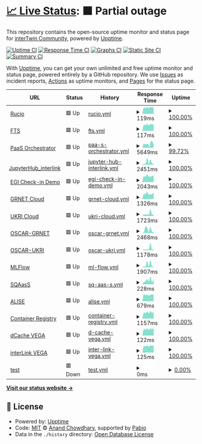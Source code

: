 # [📈 Live Status](https://interTwin-eu.github.io/uptime): <!--live status--> **🟧 Partial outage**

This repository contains the open-source uptime monitor and status page for [interTwin Community](https://www.intertwin.eu/), powered by [Upptime](https://github.com/upptime/upptime).

[![Uptime CI](https://github.com/interTwin-eu/uptime/workflows/Uptime%20CI/badge.svg)](https://github.com/interTwin-eu/uptime/actions?query=workflow%3A%22Uptime+CI%22)
[![Response Time CI](https://github.com/interTwin-eu/uptime/workflows/Response%20Time%20CI/badge.svg)](https://github.com/interTwin-eu/uptime/actions?query=workflow%3A%22Response+Time+CI%22)
[![Graphs CI](https://github.com/interTwin-eu/uptime/workflows/Graphs%20CI/badge.svg)](https://github.com/interTwin-eu/uptime/actions?query=workflow%3A%22Graphs+CI%22)
[![Static Site CI](https://github.com/interTwin-eu/uptime/workflows/Static%20Site%20CI/badge.svg)](https://github.com/interTwin-eu/uptime/actions?query=workflow%3A%22Static+Site+CI%22)
[![Summary CI](https://github.com/interTwin-eu/uptime/workflows/Summary%20CI/badge.svg)](https://github.com/interTwin-eu/uptime/actions?query=workflow%3A%22Summary+CI%22)

With [Upptime](https://upptime.js.org), you can get your own unlimited and free uptime monitor and status page, powered entirely by a GitHub repository. We use [Issues](https://github.com/interTwin-eu/uptime/issues) as incident reports, [Actions](https://github.com/interTwin-eu/uptime/actions) as uptime monitors, and [Pages](https://interTwin-eu.github.io/uptime) for the status page.

<!--start: status pages-->
<!-- This summary is generated by Upptime (https://github.com/upptime/upptime) -->
<!-- Do not edit this manually, your changes will be overwritten -->
<!-- prettier-ignore -->
| URL | Status | History | Response Time | Uptime |
| --- | ------ | ------- | ------------- | ------ |
| <img alt="" src="https://icons.duckduckgo.com/ip3/null.ico" height="13"> [Rucio](rucio-intertwin-testbed.desy.de) | 🟩 Up | [rucio.yml](https://github.com/interTwin-eu/uptime/commits/HEAD/history/rucio.yml) | <details><summary><img alt="Response time graph" src="./graphs/rucio/response-time-week.png" height="20"> 119ms</summary><br><a href="https://interTwin-eu.github.io/uptime/history/rucio"><img alt="Response time 130" src="https://img.shields.io/endpoint?url=https%3A%2F%2Fraw.githubusercontent.com%2FinterTwin-eu%2Fuptime%2FHEAD%2Fapi%2Frucio%2Fresponse-time.json"></a><br><a href="https://interTwin-eu.github.io/uptime/history/rucio"><img alt="24-hour response time 129" src="https://img.shields.io/endpoint?url=https%3A%2F%2Fraw.githubusercontent.com%2FinterTwin-eu%2Fuptime%2FHEAD%2Fapi%2Frucio%2Fresponse-time-day.json"></a><br><a href="https://interTwin-eu.github.io/uptime/history/rucio"><img alt="7-day response time 119" src="https://img.shields.io/endpoint?url=https%3A%2F%2Fraw.githubusercontent.com%2FinterTwin-eu%2Fuptime%2FHEAD%2Fapi%2Frucio%2Fresponse-time-week.json"></a><br><a href="https://interTwin-eu.github.io/uptime/history/rucio"><img alt="30-day response time 127" src="https://img.shields.io/endpoint?url=https%3A%2F%2Fraw.githubusercontent.com%2FinterTwin-eu%2Fuptime%2FHEAD%2Fapi%2Frucio%2Fresponse-time-month.json"></a><br><a href="https://interTwin-eu.github.io/uptime/history/rucio"><img alt="1-year response time 127" src="https://img.shields.io/endpoint?url=https%3A%2F%2Fraw.githubusercontent.com%2FinterTwin-eu%2Fuptime%2FHEAD%2Fapi%2Frucio%2Fresponse-time-year.json"></a></details> | <details><summary><a href="https://interTwin-eu.github.io/uptime/history/rucio">100.00%</a></summary><a href="https://interTwin-eu.github.io/uptime/history/rucio"><img alt="All-time uptime 99.98%" src="https://img.shields.io/endpoint?url=https%3A%2F%2Fraw.githubusercontent.com%2FinterTwin-eu%2Fuptime%2FHEAD%2Fapi%2Frucio%2Fuptime.json"></a><br><a href="https://interTwin-eu.github.io/uptime/history/rucio"><img alt="24-hour uptime 100.00%" src="https://img.shields.io/endpoint?url=https%3A%2F%2Fraw.githubusercontent.com%2FinterTwin-eu%2Fuptime%2FHEAD%2Fapi%2Frucio%2Fuptime-day.json"></a><br><a href="https://interTwin-eu.github.io/uptime/history/rucio"><img alt="7-day uptime 100.00%" src="https://img.shields.io/endpoint?url=https%3A%2F%2Fraw.githubusercontent.com%2FinterTwin-eu%2Fuptime%2FHEAD%2Fapi%2Frucio%2Fuptime-week.json"></a><br><a href="https://interTwin-eu.github.io/uptime/history/rucio"><img alt="30-day uptime 100.00%" src="https://img.shields.io/endpoint?url=https%3A%2F%2Fraw.githubusercontent.com%2FinterTwin-eu%2Fuptime%2FHEAD%2Fapi%2Frucio%2Fuptime-month.json"></a><br><a href="https://interTwin-eu.github.io/uptime/history/rucio"><img alt="1-year uptime 99.99%" src="https://img.shields.io/endpoint?url=https%3A%2F%2Fraw.githubusercontent.com%2FinterTwin-eu%2Fuptime%2FHEAD%2Fapi%2Frucio%2Fuptime-year.json"></a></details>
| <img alt="" src="https://icons.duckduckgo.com/ip3/null.ico" height="13"> [FTS](fts-egi.cern.ch) | 🟩 Up | [fts.yml](https://github.com/interTwin-eu/uptime/commits/HEAD/history/fts.yml) | <details><summary><img alt="Response time graph" src="./graphs/fts/response-time-week.png" height="20"> 117ms</summary><br><a href="https://interTwin-eu.github.io/uptime/history/fts"><img alt="Response time 126" src="https://img.shields.io/endpoint?url=https%3A%2F%2Fraw.githubusercontent.com%2FinterTwin-eu%2Fuptime%2FHEAD%2Fapi%2Ffts%2Fresponse-time.json"></a><br><a href="https://interTwin-eu.github.io/uptime/history/fts"><img alt="24-hour response time 126" src="https://img.shields.io/endpoint?url=https%3A%2F%2Fraw.githubusercontent.com%2FinterTwin-eu%2Fuptime%2FHEAD%2Fapi%2Ffts%2Fresponse-time-day.json"></a><br><a href="https://interTwin-eu.github.io/uptime/history/fts"><img alt="7-day response time 117" src="https://img.shields.io/endpoint?url=https%3A%2F%2Fraw.githubusercontent.com%2FinterTwin-eu%2Fuptime%2FHEAD%2Fapi%2Ffts%2Fresponse-time-week.json"></a><br><a href="https://interTwin-eu.github.io/uptime/history/fts"><img alt="30-day response time 117" src="https://img.shields.io/endpoint?url=https%3A%2F%2Fraw.githubusercontent.com%2FinterTwin-eu%2Fuptime%2FHEAD%2Fapi%2Ffts%2Fresponse-time-month.json"></a><br><a href="https://interTwin-eu.github.io/uptime/history/fts"><img alt="1-year response time 128" src="https://img.shields.io/endpoint?url=https%3A%2F%2Fraw.githubusercontent.com%2FinterTwin-eu%2Fuptime%2FHEAD%2Fapi%2Ffts%2Fresponse-time-year.json"></a></details> | <details><summary><a href="https://interTwin-eu.github.io/uptime/history/fts">100.00%</a></summary><a href="https://interTwin-eu.github.io/uptime/history/fts"><img alt="All-time uptime 99.99%" src="https://img.shields.io/endpoint?url=https%3A%2F%2Fraw.githubusercontent.com%2FinterTwin-eu%2Fuptime%2FHEAD%2Fapi%2Ffts%2Fuptime.json"></a><br><a href="https://interTwin-eu.github.io/uptime/history/fts"><img alt="24-hour uptime 100.00%" src="https://img.shields.io/endpoint?url=https%3A%2F%2Fraw.githubusercontent.com%2FinterTwin-eu%2Fuptime%2FHEAD%2Fapi%2Ffts%2Fuptime-day.json"></a><br><a href="https://interTwin-eu.github.io/uptime/history/fts"><img alt="7-day uptime 100.00%" src="https://img.shields.io/endpoint?url=https%3A%2F%2Fraw.githubusercontent.com%2FinterTwin-eu%2Fuptime%2FHEAD%2Fapi%2Ffts%2Fuptime-week.json"></a><br><a href="https://interTwin-eu.github.io/uptime/history/fts"><img alt="30-day uptime 100.00%" src="https://img.shields.io/endpoint?url=https%3A%2F%2Fraw.githubusercontent.com%2FinterTwin-eu%2Fuptime%2FHEAD%2Fapi%2Ffts%2Fuptime-month.json"></a><br><a href="https://interTwin-eu.github.io/uptime/history/fts"><img alt="1-year uptime 99.99%" src="https://img.shields.io/endpoint?url=https%3A%2F%2Fraw.githubusercontent.com%2FinterTwin-eu%2Fuptime%2FHEAD%2Fapi%2Ffts%2Fuptime-year.json"></a></details>
| <img alt="" src="https://icons.duckduckgo.com/ip3/eosc-paas.cloud.ba.infn.it.ico" height="13"> [PaaS Orchestrator](https://eosc-paas.cloud.ba.infn.it) | 🟩 Up | [paa-s-orchestrator.yml](https://github.com/interTwin-eu/uptime/commits/HEAD/history/paa-s-orchestrator.yml) | <details><summary><img alt="Response time graph" src="./graphs/paa-s-orchestrator/response-time-week.png" height="20"> 5649ms</summary><br><a href="https://interTwin-eu.github.io/uptime/history/paa-s-orchestrator"><img alt="Response time 2648" src="https://img.shields.io/endpoint?url=https%3A%2F%2Fraw.githubusercontent.com%2FinterTwin-eu%2Fuptime%2FHEAD%2Fapi%2Fpaa-s-orchestrator%2Fresponse-time.json"></a><br><a href="https://interTwin-eu.github.io/uptime/history/paa-s-orchestrator"><img alt="24-hour response time 1235" src="https://img.shields.io/endpoint?url=https%3A%2F%2Fraw.githubusercontent.com%2FinterTwin-eu%2Fuptime%2FHEAD%2Fapi%2Fpaa-s-orchestrator%2Fresponse-time-day.json"></a><br><a href="https://interTwin-eu.github.io/uptime/history/paa-s-orchestrator"><img alt="7-day response time 5649" src="https://img.shields.io/endpoint?url=https%3A%2F%2Fraw.githubusercontent.com%2FinterTwin-eu%2Fuptime%2FHEAD%2Fapi%2Fpaa-s-orchestrator%2Fresponse-time-week.json"></a><br><a href="https://interTwin-eu.github.io/uptime/history/paa-s-orchestrator"><img alt="30-day response time 3260" src="https://img.shields.io/endpoint?url=https%3A%2F%2Fraw.githubusercontent.com%2FinterTwin-eu%2Fuptime%2FHEAD%2Fapi%2Fpaa-s-orchestrator%2Fresponse-time-month.json"></a><br><a href="https://interTwin-eu.github.io/uptime/history/paa-s-orchestrator"><img alt="1-year response time 2592" src="https://img.shields.io/endpoint?url=https%3A%2F%2Fraw.githubusercontent.com%2FinterTwin-eu%2Fuptime%2FHEAD%2Fapi%2Fpaa-s-orchestrator%2Fresponse-time-year.json"></a></details> | <details><summary><a href="https://interTwin-eu.github.io/uptime/history/paa-s-orchestrator">99.72%</a></summary><a href="https://interTwin-eu.github.io/uptime/history/paa-s-orchestrator"><img alt="All-time uptime 87.02%" src="https://img.shields.io/endpoint?url=https%3A%2F%2Fraw.githubusercontent.com%2FinterTwin-eu%2Fuptime%2FHEAD%2Fapi%2Fpaa-s-orchestrator%2Fuptime.json"></a><br><a href="https://interTwin-eu.github.io/uptime/history/paa-s-orchestrator"><img alt="24-hour uptime 100.00%" src="https://img.shields.io/endpoint?url=https%3A%2F%2Fraw.githubusercontent.com%2FinterTwin-eu%2Fuptime%2FHEAD%2Fapi%2Fpaa-s-orchestrator%2Fuptime-day.json"></a><br><a href="https://interTwin-eu.github.io/uptime/history/paa-s-orchestrator"><img alt="7-day uptime 99.72%" src="https://img.shields.io/endpoint?url=https%3A%2F%2Fraw.githubusercontent.com%2FinterTwin-eu%2Fuptime%2FHEAD%2Fapi%2Fpaa-s-orchestrator%2Fuptime-week.json"></a><br><a href="https://interTwin-eu.github.io/uptime/history/paa-s-orchestrator"><img alt="30-day uptime 99.94%" src="https://img.shields.io/endpoint?url=https%3A%2F%2Fraw.githubusercontent.com%2FinterTwin-eu%2Fuptime%2FHEAD%2Fapi%2Fpaa-s-orchestrator%2Fuptime-month.json"></a><br><a href="https://interTwin-eu.github.io/uptime/history/paa-s-orchestrator"><img alt="1-year uptime 85.37%" src="https://img.shields.io/endpoint?url=https%3A%2F%2Fraw.githubusercontent.com%2FinterTwin-eu%2Fuptime%2FHEAD%2Fapi%2Fpaa-s-orchestrator%2Fuptime-year.json"></a></details>
| <img alt="" src="https://icons.duckduckgo.com/ip3/jupyter-ukri.intertwin.fedcloud.eu.ico" height="13"> [JupyterHub_interlink](https://jupyter-ukri.intertwin.fedcloud.eu/) | 🟩 Up | [jupyter-hub-interlink.yml](https://github.com/interTwin-eu/uptime/commits/HEAD/history/jupyter-hub-interlink.yml) | <details><summary><img alt="Response time graph" src="./graphs/jupyter-hub-interlink/response-time-week.png" height="20"> 2451ms</summary><br><a href="https://interTwin-eu.github.io/uptime/history/jupyter-hub-interlink"><img alt="Response time 819" src="https://img.shields.io/endpoint?url=https%3A%2F%2Fraw.githubusercontent.com%2FinterTwin-eu%2Fuptime%2FHEAD%2Fapi%2Fjupyter-hub-interlink%2Fresponse-time.json"></a><br><a href="https://interTwin-eu.github.io/uptime/history/jupyter-hub-interlink"><img alt="24-hour response time 4618" src="https://img.shields.io/endpoint?url=https%3A%2F%2Fraw.githubusercontent.com%2FinterTwin-eu%2Fuptime%2FHEAD%2Fapi%2Fjupyter-hub-interlink%2Fresponse-time-day.json"></a><br><a href="https://interTwin-eu.github.io/uptime/history/jupyter-hub-interlink"><img alt="7-day response time 2451" src="https://img.shields.io/endpoint?url=https%3A%2F%2Fraw.githubusercontent.com%2FinterTwin-eu%2Fuptime%2FHEAD%2Fapi%2Fjupyter-hub-interlink%2Fresponse-time-week.json"></a><br><a href="https://interTwin-eu.github.io/uptime/history/jupyter-hub-interlink"><img alt="30-day response time 1062" src="https://img.shields.io/endpoint?url=https%3A%2F%2Fraw.githubusercontent.com%2FinterTwin-eu%2Fuptime%2FHEAD%2Fapi%2Fjupyter-hub-interlink%2Fresponse-time-month.json"></a><br><a href="https://interTwin-eu.github.io/uptime/history/jupyter-hub-interlink"><img alt="1-year response time 819" src="https://img.shields.io/endpoint?url=https%3A%2F%2Fraw.githubusercontent.com%2FinterTwin-eu%2Fuptime%2FHEAD%2Fapi%2Fjupyter-hub-interlink%2Fresponse-time-year.json"></a></details> | <details><summary><a href="https://interTwin-eu.github.io/uptime/history/jupyter-hub-interlink">100.00%</a></summary><a href="https://interTwin-eu.github.io/uptime/history/jupyter-hub-interlink"><img alt="All-time uptime 97.48%" src="https://img.shields.io/endpoint?url=https%3A%2F%2Fraw.githubusercontent.com%2FinterTwin-eu%2Fuptime%2FHEAD%2Fapi%2Fjupyter-hub-interlink%2Fuptime.json"></a><br><a href="https://interTwin-eu.github.io/uptime/history/jupyter-hub-interlink"><img alt="24-hour uptime 100.00%" src="https://img.shields.io/endpoint?url=https%3A%2F%2Fraw.githubusercontent.com%2FinterTwin-eu%2Fuptime%2FHEAD%2Fapi%2Fjupyter-hub-interlink%2Fuptime-day.json"></a><br><a href="https://interTwin-eu.github.io/uptime/history/jupyter-hub-interlink"><img alt="7-day uptime 100.00%" src="https://img.shields.io/endpoint?url=https%3A%2F%2Fraw.githubusercontent.com%2FinterTwin-eu%2Fuptime%2FHEAD%2Fapi%2Fjupyter-hub-interlink%2Fuptime-week.json"></a><br><a href="https://interTwin-eu.github.io/uptime/history/jupyter-hub-interlink"><img alt="30-day uptime 99.48%" src="https://img.shields.io/endpoint?url=https%3A%2F%2Fraw.githubusercontent.com%2FinterTwin-eu%2Fuptime%2FHEAD%2Fapi%2Fjupyter-hub-interlink%2Fuptime-month.json"></a><br><a href="https://interTwin-eu.github.io/uptime/history/jupyter-hub-interlink"><img alt="1-year uptime 97.48%" src="https://img.shields.io/endpoint?url=https%3A%2F%2Fraw.githubusercontent.com%2FinterTwin-eu%2Fuptime%2FHEAD%2Fapi%2Fjupyter-hub-interlink%2Fuptime-year.json"></a></details>
| <img alt="" src="https://icons.duckduckgo.com/ip3/aai-demo.egi.eu.ico" height="13"> [EGI Check-in Demo](https://aai-demo.egi.eu/) | 🟩 Up | [egi-check-in-demo.yml](https://github.com/interTwin-eu/uptime/commits/HEAD/history/egi-check-in-demo.yml) | <details><summary><img alt="Response time graph" src="./graphs/egi-check-in-demo/response-time-week.png" height="20"> 2043ms</summary><br><a href="https://interTwin-eu.github.io/uptime/history/egi-check-in-demo"><img alt="Response time 2016" src="https://img.shields.io/endpoint?url=https%3A%2F%2Fraw.githubusercontent.com%2FinterTwin-eu%2Fuptime%2FHEAD%2Fapi%2Fegi-check-in-demo%2Fresponse-time.json"></a><br><a href="https://interTwin-eu.github.io/uptime/history/egi-check-in-demo"><img alt="24-hour response time 2238" src="https://img.shields.io/endpoint?url=https%3A%2F%2Fraw.githubusercontent.com%2FinterTwin-eu%2Fuptime%2FHEAD%2Fapi%2Fegi-check-in-demo%2Fresponse-time-day.json"></a><br><a href="https://interTwin-eu.github.io/uptime/history/egi-check-in-demo"><img alt="7-day response time 2043" src="https://img.shields.io/endpoint?url=https%3A%2F%2Fraw.githubusercontent.com%2FinterTwin-eu%2Fuptime%2FHEAD%2Fapi%2Fegi-check-in-demo%2Fresponse-time-week.json"></a><br><a href="https://interTwin-eu.github.io/uptime/history/egi-check-in-demo"><img alt="30-day response time 2001" src="https://img.shields.io/endpoint?url=https%3A%2F%2Fraw.githubusercontent.com%2FinterTwin-eu%2Fuptime%2FHEAD%2Fapi%2Fegi-check-in-demo%2Fresponse-time-month.json"></a><br><a href="https://interTwin-eu.github.io/uptime/history/egi-check-in-demo"><img alt="1-year response time 2016" src="https://img.shields.io/endpoint?url=https%3A%2F%2Fraw.githubusercontent.com%2FinterTwin-eu%2Fuptime%2FHEAD%2Fapi%2Fegi-check-in-demo%2Fresponse-time-year.json"></a></details> | <details><summary><a href="https://interTwin-eu.github.io/uptime/history/egi-check-in-demo">100.00%</a></summary><a href="https://interTwin-eu.github.io/uptime/history/egi-check-in-demo"><img alt="All-time uptime 99.99%" src="https://img.shields.io/endpoint?url=https%3A%2F%2Fraw.githubusercontent.com%2FinterTwin-eu%2Fuptime%2FHEAD%2Fapi%2Fegi-check-in-demo%2Fuptime.json"></a><br><a href="https://interTwin-eu.github.io/uptime/history/egi-check-in-demo"><img alt="24-hour uptime 100.00%" src="https://img.shields.io/endpoint?url=https%3A%2F%2Fraw.githubusercontent.com%2FinterTwin-eu%2Fuptime%2FHEAD%2Fapi%2Fegi-check-in-demo%2Fuptime-day.json"></a><br><a href="https://interTwin-eu.github.io/uptime/history/egi-check-in-demo"><img alt="7-day uptime 100.00%" src="https://img.shields.io/endpoint?url=https%3A%2F%2Fraw.githubusercontent.com%2FinterTwin-eu%2Fuptime%2FHEAD%2Fapi%2Fegi-check-in-demo%2Fuptime-week.json"></a><br><a href="https://interTwin-eu.github.io/uptime/history/egi-check-in-demo"><img alt="30-day uptime 100.00%" src="https://img.shields.io/endpoint?url=https%3A%2F%2Fraw.githubusercontent.com%2FinterTwin-eu%2Fuptime%2FHEAD%2Fapi%2Fegi-check-in-demo%2Fuptime-month.json"></a><br><a href="https://interTwin-eu.github.io/uptime/history/egi-check-in-demo"><img alt="1-year uptime 99.99%" src="https://img.shields.io/endpoint?url=https%3A%2F%2Fraw.githubusercontent.com%2FinterTwin-eu%2Fuptime%2FHEAD%2Fapi%2Fegi-check-in-demo%2Fuptime-year.json"></a></details>
| <img alt="" src="https://icons.duckduckgo.com/ip3/ui.cloud.grnet.gr.ico" height="13"> [GRNET Cloud](https://ui.cloud.grnet.gr/) | 🟩 Up | [grnet-cloud.yml](https://github.com/interTwin-eu/uptime/commits/HEAD/history/grnet-cloud.yml) | <details><summary><img alt="Response time graph" src="./graphs/grnet-cloud/response-time-week.png" height="20"> 1326ms</summary><br><a href="https://interTwin-eu.github.io/uptime/history/grnet-cloud"><img alt="Response time 1334" src="https://img.shields.io/endpoint?url=https%3A%2F%2Fraw.githubusercontent.com%2FinterTwin-eu%2Fuptime%2FHEAD%2Fapi%2Fgrnet-cloud%2Fresponse-time.json"></a><br><a href="https://interTwin-eu.github.io/uptime/history/grnet-cloud"><img alt="24-hour response time 1569" src="https://img.shields.io/endpoint?url=https%3A%2F%2Fraw.githubusercontent.com%2FinterTwin-eu%2Fuptime%2FHEAD%2Fapi%2Fgrnet-cloud%2Fresponse-time-day.json"></a><br><a href="https://interTwin-eu.github.io/uptime/history/grnet-cloud"><img alt="7-day response time 1326" src="https://img.shields.io/endpoint?url=https%3A%2F%2Fraw.githubusercontent.com%2FinterTwin-eu%2Fuptime%2FHEAD%2Fapi%2Fgrnet-cloud%2Fresponse-time-week.json"></a><br><a href="https://interTwin-eu.github.io/uptime/history/grnet-cloud"><img alt="30-day response time 1305" src="https://img.shields.io/endpoint?url=https%3A%2F%2Fraw.githubusercontent.com%2FinterTwin-eu%2Fuptime%2FHEAD%2Fapi%2Fgrnet-cloud%2Fresponse-time-month.json"></a><br><a href="https://interTwin-eu.github.io/uptime/history/grnet-cloud"><img alt="1-year response time 1334" src="https://img.shields.io/endpoint?url=https%3A%2F%2Fraw.githubusercontent.com%2FinterTwin-eu%2Fuptime%2FHEAD%2Fapi%2Fgrnet-cloud%2Fresponse-time-year.json"></a></details> | <details><summary><a href="https://interTwin-eu.github.io/uptime/history/grnet-cloud">100.00%</a></summary><a href="https://interTwin-eu.github.io/uptime/history/grnet-cloud"><img alt="All-time uptime 99.99%" src="https://img.shields.io/endpoint?url=https%3A%2F%2Fraw.githubusercontent.com%2FinterTwin-eu%2Fuptime%2FHEAD%2Fapi%2Fgrnet-cloud%2Fuptime.json"></a><br><a href="https://interTwin-eu.github.io/uptime/history/grnet-cloud"><img alt="24-hour uptime 100.00%" src="https://img.shields.io/endpoint?url=https%3A%2F%2Fraw.githubusercontent.com%2FinterTwin-eu%2Fuptime%2FHEAD%2Fapi%2Fgrnet-cloud%2Fuptime-day.json"></a><br><a href="https://interTwin-eu.github.io/uptime/history/grnet-cloud"><img alt="7-day uptime 100.00%" src="https://img.shields.io/endpoint?url=https%3A%2F%2Fraw.githubusercontent.com%2FinterTwin-eu%2Fuptime%2FHEAD%2Fapi%2Fgrnet-cloud%2Fuptime-week.json"></a><br><a href="https://interTwin-eu.github.io/uptime/history/grnet-cloud"><img alt="30-day uptime 100.00%" src="https://img.shields.io/endpoint?url=https%3A%2F%2Fraw.githubusercontent.com%2FinterTwin-eu%2Fuptime%2FHEAD%2Fapi%2Fgrnet-cloud%2Fuptime-month.json"></a><br><a href="https://interTwin-eu.github.io/uptime/history/grnet-cloud"><img alt="1-year uptime 99.99%" src="https://img.shields.io/endpoint?url=https%3A%2F%2Fraw.githubusercontent.com%2FinterTwin-eu%2Fuptime%2FHEAD%2Fapi%2Fgrnet-cloud%2Fuptime-year.json"></a></details>
| <img alt="" src="https://icons.duckduckgo.com/ip3/openstack.stfc.ac.uk.ico" height="13"> [UKRI Cloud](https://openstack.stfc.ac.uk) | 🟩 Up | [ukri-cloud.yml](https://github.com/interTwin-eu/uptime/commits/HEAD/history/ukri-cloud.yml) | <details><summary><img alt="Response time graph" src="./graphs/ukri-cloud/response-time-week.png" height="20"> 1723ms</summary><br><a href="https://interTwin-eu.github.io/uptime/history/ukri-cloud"><img alt="Response time 1241" src="https://img.shields.io/endpoint?url=https%3A%2F%2Fraw.githubusercontent.com%2FinterTwin-eu%2Fuptime%2FHEAD%2Fapi%2Fukri-cloud%2Fresponse-time.json"></a><br><a href="https://interTwin-eu.github.io/uptime/history/ukri-cloud"><img alt="24-hour response time 1343" src="https://img.shields.io/endpoint?url=https%3A%2F%2Fraw.githubusercontent.com%2FinterTwin-eu%2Fuptime%2FHEAD%2Fapi%2Fukri-cloud%2Fresponse-time-day.json"></a><br><a href="https://interTwin-eu.github.io/uptime/history/ukri-cloud"><img alt="7-day response time 1723" src="https://img.shields.io/endpoint?url=https%3A%2F%2Fraw.githubusercontent.com%2FinterTwin-eu%2Fuptime%2FHEAD%2Fapi%2Fukri-cloud%2Fresponse-time-week.json"></a><br><a href="https://interTwin-eu.github.io/uptime/history/ukri-cloud"><img alt="30-day response time 1334" src="https://img.shields.io/endpoint?url=https%3A%2F%2Fraw.githubusercontent.com%2FinterTwin-eu%2Fuptime%2FHEAD%2Fapi%2Fukri-cloud%2Fresponse-time-month.json"></a><br><a href="https://interTwin-eu.github.io/uptime/history/ukri-cloud"><img alt="1-year response time 1241" src="https://img.shields.io/endpoint?url=https%3A%2F%2Fraw.githubusercontent.com%2FinterTwin-eu%2Fuptime%2FHEAD%2Fapi%2Fukri-cloud%2Fresponse-time-year.json"></a></details> | <details><summary><a href="https://interTwin-eu.github.io/uptime/history/ukri-cloud">100.00%</a></summary><a href="https://interTwin-eu.github.io/uptime/history/ukri-cloud"><img alt="All-time uptime 99.54%" src="https://img.shields.io/endpoint?url=https%3A%2F%2Fraw.githubusercontent.com%2FinterTwin-eu%2Fuptime%2FHEAD%2Fapi%2Fukri-cloud%2Fuptime.json"></a><br><a href="https://interTwin-eu.github.io/uptime/history/ukri-cloud"><img alt="24-hour uptime 100.00%" src="https://img.shields.io/endpoint?url=https%3A%2F%2Fraw.githubusercontent.com%2FinterTwin-eu%2Fuptime%2FHEAD%2Fapi%2Fukri-cloud%2Fuptime-day.json"></a><br><a href="https://interTwin-eu.github.io/uptime/history/ukri-cloud"><img alt="7-day uptime 100.00%" src="https://img.shields.io/endpoint?url=https%3A%2F%2Fraw.githubusercontent.com%2FinterTwin-eu%2Fuptime%2FHEAD%2Fapi%2Fukri-cloud%2Fuptime-week.json"></a><br><a href="https://interTwin-eu.github.io/uptime/history/ukri-cloud"><img alt="30-day uptime 99.24%" src="https://img.shields.io/endpoint?url=https%3A%2F%2Fraw.githubusercontent.com%2FinterTwin-eu%2Fuptime%2FHEAD%2Fapi%2Fukri-cloud%2Fuptime-month.json"></a><br><a href="https://interTwin-eu.github.io/uptime/history/ukri-cloud"><img alt="1-year uptime 99.54%" src="https://img.shields.io/endpoint?url=https%3A%2F%2Fraw.githubusercontent.com%2FinterTwin-eu%2Fuptime%2FHEAD%2Fapi%2Fukri-cloud%2Fuptime-year.json"></a></details>
| <img alt="" src="https://icons.duckduckgo.com/ip3/oscar-grnet.intertwin.fedcloud.eu.ico" height="13"> [OSCAR-GRNET](https://oscar-grnet.intertwin.fedcloud.eu/) | 🟩 Up | [oscar-grnet.yml](https://github.com/interTwin-eu/uptime/commits/HEAD/history/oscar-grnet.yml) | <details><summary><img alt="Response time graph" src="./graphs/oscar-grnet/response-time-week.png" height="20"> 2468ms</summary><br><a href="https://interTwin-eu.github.io/uptime/history/oscar-grnet"><img alt="Response time 1102" src="https://img.shields.io/endpoint?url=https%3A%2F%2Fraw.githubusercontent.com%2FinterTwin-eu%2Fuptime%2FHEAD%2Fapi%2Foscar-grnet%2Fresponse-time.json"></a><br><a href="https://interTwin-eu.github.io/uptime/history/oscar-grnet"><img alt="24-hour response time 872" src="https://img.shields.io/endpoint?url=https%3A%2F%2Fraw.githubusercontent.com%2FinterTwin-eu%2Fuptime%2FHEAD%2Fapi%2Foscar-grnet%2Fresponse-time-day.json"></a><br><a href="https://interTwin-eu.github.io/uptime/history/oscar-grnet"><img alt="7-day response time 2468" src="https://img.shields.io/endpoint?url=https%3A%2F%2Fraw.githubusercontent.com%2FinterTwin-eu%2Fuptime%2FHEAD%2Fapi%2Foscar-grnet%2Fresponse-time-week.json"></a><br><a href="https://interTwin-eu.github.io/uptime/history/oscar-grnet"><img alt="30-day response time 1229" src="https://img.shields.io/endpoint?url=https%3A%2F%2Fraw.githubusercontent.com%2FinterTwin-eu%2Fuptime%2FHEAD%2Fapi%2Foscar-grnet%2Fresponse-time-month.json"></a><br><a href="https://interTwin-eu.github.io/uptime/history/oscar-grnet"><img alt="1-year response time 1102" src="https://img.shields.io/endpoint?url=https%3A%2F%2Fraw.githubusercontent.com%2FinterTwin-eu%2Fuptime%2FHEAD%2Fapi%2Foscar-grnet%2Fresponse-time-year.json"></a></details> | <details><summary><a href="https://interTwin-eu.github.io/uptime/history/oscar-grnet">100.00%</a></summary><a href="https://interTwin-eu.github.io/uptime/history/oscar-grnet"><img alt="All-time uptime 100.00%" src="https://img.shields.io/endpoint?url=https%3A%2F%2Fraw.githubusercontent.com%2FinterTwin-eu%2Fuptime%2FHEAD%2Fapi%2Foscar-grnet%2Fuptime.json"></a><br><a href="https://interTwin-eu.github.io/uptime/history/oscar-grnet"><img alt="24-hour uptime 100.00%" src="https://img.shields.io/endpoint?url=https%3A%2F%2Fraw.githubusercontent.com%2FinterTwin-eu%2Fuptime%2FHEAD%2Fapi%2Foscar-grnet%2Fuptime-day.json"></a><br><a href="https://interTwin-eu.github.io/uptime/history/oscar-grnet"><img alt="7-day uptime 100.00%" src="https://img.shields.io/endpoint?url=https%3A%2F%2Fraw.githubusercontent.com%2FinterTwin-eu%2Fuptime%2FHEAD%2Fapi%2Foscar-grnet%2Fuptime-week.json"></a><br><a href="https://interTwin-eu.github.io/uptime/history/oscar-grnet"><img alt="30-day uptime 100.00%" src="https://img.shields.io/endpoint?url=https%3A%2F%2Fraw.githubusercontent.com%2FinterTwin-eu%2Fuptime%2FHEAD%2Fapi%2Foscar-grnet%2Fuptime-month.json"></a><br><a href="https://interTwin-eu.github.io/uptime/history/oscar-grnet"><img alt="1-year uptime 100.00%" src="https://img.shields.io/endpoint?url=https%3A%2F%2Fraw.githubusercontent.com%2FinterTwin-eu%2Fuptime%2FHEAD%2Fapi%2Foscar-grnet%2Fuptime-year.json"></a></details>
| <img alt="" src="https://icons.duckduckgo.com/ip3/oscar-ukri.intertwin.fedcloud.eu.ico" height="13"> [OSCAR-UKRI](https://oscar-ukri.intertwin.fedcloud.eu/) | 🟩 Up | [oscar-ukri.yml](https://github.com/interTwin-eu/uptime/commits/HEAD/history/oscar-ukri.yml) | <details><summary><img alt="Response time graph" src="./graphs/oscar-ukri/response-time-week.png" height="20"> 1178ms</summary><br><a href="https://interTwin-eu.github.io/uptime/history/oscar-ukri"><img alt="Response time 822" src="https://img.shields.io/endpoint?url=https%3A%2F%2Fraw.githubusercontent.com%2FinterTwin-eu%2Fuptime%2FHEAD%2Fapi%2Foscar-ukri%2Fresponse-time.json"></a><br><a href="https://interTwin-eu.github.io/uptime/history/oscar-ukri"><img alt="24-hour response time 607" src="https://img.shields.io/endpoint?url=https%3A%2F%2Fraw.githubusercontent.com%2FinterTwin-eu%2Fuptime%2FHEAD%2Fapi%2Foscar-ukri%2Fresponse-time-day.json"></a><br><a href="https://interTwin-eu.github.io/uptime/history/oscar-ukri"><img alt="7-day response time 1178" src="https://img.shields.io/endpoint?url=https%3A%2F%2Fraw.githubusercontent.com%2FinterTwin-eu%2Fuptime%2FHEAD%2Fapi%2Foscar-ukri%2Fresponse-time-week.json"></a><br><a href="https://interTwin-eu.github.io/uptime/history/oscar-ukri"><img alt="30-day response time 942" src="https://img.shields.io/endpoint?url=https%3A%2F%2Fraw.githubusercontent.com%2FinterTwin-eu%2Fuptime%2FHEAD%2Fapi%2Foscar-ukri%2Fresponse-time-month.json"></a><br><a href="https://interTwin-eu.github.io/uptime/history/oscar-ukri"><img alt="1-year response time 822" src="https://img.shields.io/endpoint?url=https%3A%2F%2Fraw.githubusercontent.com%2FinterTwin-eu%2Fuptime%2FHEAD%2Fapi%2Foscar-ukri%2Fresponse-time-year.json"></a></details> | <details><summary><a href="https://interTwin-eu.github.io/uptime/history/oscar-ukri">100.00%</a></summary><a href="https://interTwin-eu.github.io/uptime/history/oscar-ukri"><img alt="All-time uptime 98.69%" src="https://img.shields.io/endpoint?url=https%3A%2F%2Fraw.githubusercontent.com%2FinterTwin-eu%2Fuptime%2FHEAD%2Fapi%2Foscar-ukri%2Fuptime.json"></a><br><a href="https://interTwin-eu.github.io/uptime/history/oscar-ukri"><img alt="24-hour uptime 100.00%" src="https://img.shields.io/endpoint?url=https%3A%2F%2Fraw.githubusercontent.com%2FinterTwin-eu%2Fuptime%2FHEAD%2Fapi%2Foscar-ukri%2Fuptime-day.json"></a><br><a href="https://interTwin-eu.github.io/uptime/history/oscar-ukri"><img alt="7-day uptime 100.00%" src="https://img.shields.io/endpoint?url=https%3A%2F%2Fraw.githubusercontent.com%2FinterTwin-eu%2Fuptime%2FHEAD%2Fapi%2Foscar-ukri%2Fuptime-week.json"></a><br><a href="https://interTwin-eu.github.io/uptime/history/oscar-ukri"><img alt="30-day uptime 99.51%" src="https://img.shields.io/endpoint?url=https%3A%2F%2Fraw.githubusercontent.com%2FinterTwin-eu%2Fuptime%2FHEAD%2Fapi%2Foscar-ukri%2Fuptime-month.json"></a><br><a href="https://interTwin-eu.github.io/uptime/history/oscar-ukri"><img alt="1-year uptime 98.69%" src="https://img.shields.io/endpoint?url=https%3A%2F%2Fraw.githubusercontent.com%2FinterTwin-eu%2Fuptime%2FHEAD%2Fapi%2Foscar-ukri%2Fuptime-year.json"></a></details>
| <img alt="" src="https://icons.duckduckgo.com/ip3/mlflow.intertwin.fedcloud.eu.ico" height="13"> [MLFlow](https://mlflow.intertwin.fedcloud.eu/signup) | 🟩 Up | [ml-flow.yml](https://github.com/interTwin-eu/uptime/commits/HEAD/history/ml-flow.yml) | <details><summary><img alt="Response time graph" src="./graphs/ml-flow/response-time-week.png" height="20"> 1907ms</summary><br><a href="https://interTwin-eu.github.io/uptime/history/ml-flow"><img alt="Response time 862" src="https://img.shields.io/endpoint?url=https%3A%2F%2Fraw.githubusercontent.com%2FinterTwin-eu%2Fuptime%2FHEAD%2Fapi%2Fml-flow%2Fresponse-time.json"></a><br><a href="https://interTwin-eu.github.io/uptime/history/ml-flow"><img alt="24-hour response time 696" src="https://img.shields.io/endpoint?url=https%3A%2F%2Fraw.githubusercontent.com%2FinterTwin-eu%2Fuptime%2FHEAD%2Fapi%2Fml-flow%2Fresponse-time-day.json"></a><br><a href="https://interTwin-eu.github.io/uptime/history/ml-flow"><img alt="7-day response time 1907" src="https://img.shields.io/endpoint?url=https%3A%2F%2Fraw.githubusercontent.com%2FinterTwin-eu%2Fuptime%2FHEAD%2Fapi%2Fml-flow%2Fresponse-time-week.json"></a><br><a href="https://interTwin-eu.github.io/uptime/history/ml-flow"><img alt="30-day response time 968" src="https://img.shields.io/endpoint?url=https%3A%2F%2Fraw.githubusercontent.com%2FinterTwin-eu%2Fuptime%2FHEAD%2Fapi%2Fml-flow%2Fresponse-time-month.json"></a><br><a href="https://interTwin-eu.github.io/uptime/history/ml-flow"><img alt="1-year response time 862" src="https://img.shields.io/endpoint?url=https%3A%2F%2Fraw.githubusercontent.com%2FinterTwin-eu%2Fuptime%2FHEAD%2Fapi%2Fml-flow%2Fresponse-time-year.json"></a></details> | <details><summary><a href="https://interTwin-eu.github.io/uptime/history/ml-flow">100.00%</a></summary><a href="https://interTwin-eu.github.io/uptime/history/ml-flow"><img alt="All-time uptime 99.85%" src="https://img.shields.io/endpoint?url=https%3A%2F%2Fraw.githubusercontent.com%2FinterTwin-eu%2Fuptime%2FHEAD%2Fapi%2Fml-flow%2Fuptime.json"></a><br><a href="https://interTwin-eu.github.io/uptime/history/ml-flow"><img alt="24-hour uptime 100.00%" src="https://img.shields.io/endpoint?url=https%3A%2F%2Fraw.githubusercontent.com%2FinterTwin-eu%2Fuptime%2FHEAD%2Fapi%2Fml-flow%2Fuptime-day.json"></a><br><a href="https://interTwin-eu.github.io/uptime/history/ml-flow"><img alt="7-day uptime 100.00%" src="https://img.shields.io/endpoint?url=https%3A%2F%2Fraw.githubusercontent.com%2FinterTwin-eu%2Fuptime%2FHEAD%2Fapi%2Fml-flow%2Fuptime-week.json"></a><br><a href="https://interTwin-eu.github.io/uptime/history/ml-flow"><img alt="30-day uptime 99.18%" src="https://img.shields.io/endpoint?url=https%3A%2F%2Fraw.githubusercontent.com%2FinterTwin-eu%2Fuptime%2FHEAD%2Fapi%2Fml-flow%2Fuptime-month.json"></a><br><a href="https://interTwin-eu.github.io/uptime/history/ml-flow"><img alt="1-year uptime 99.85%" src="https://img.shields.io/endpoint?url=https%3A%2F%2Fraw.githubusercontent.com%2FinterTwin-eu%2Fuptime%2FHEAD%2Fapi%2Fml-flow%2Fuptime-year.json"></a></details>
| <img alt="" src="https://icons.duckduckgo.com/ip3/sqaaas.eosc-synergy.eu.ico" height="13"> [SQAasS](https://sqaaas.eosc-synergy.eu/) | 🟩 Up | [sq-aas-s.yml](https://github.com/interTwin-eu/uptime/commits/HEAD/history/sq-aas-s.yml) | <details><summary><img alt="Response time graph" src="./graphs/sq-aas-s/response-time-week.png" height="20"> 228ms</summary><br><a href="https://interTwin-eu.github.io/uptime/history/sq-aas-s"><img alt="Response time 206" src="https://img.shields.io/endpoint?url=https%3A%2F%2Fraw.githubusercontent.com%2FinterTwin-eu%2Fuptime%2FHEAD%2Fapi%2Fsq-aas-s%2Fresponse-time.json"></a><br><a href="https://interTwin-eu.github.io/uptime/history/sq-aas-s"><img alt="24-hour response time 271" src="https://img.shields.io/endpoint?url=https%3A%2F%2Fraw.githubusercontent.com%2FinterTwin-eu%2Fuptime%2FHEAD%2Fapi%2Fsq-aas-s%2Fresponse-time-day.json"></a><br><a href="https://interTwin-eu.github.io/uptime/history/sq-aas-s"><img alt="7-day response time 228" src="https://img.shields.io/endpoint?url=https%3A%2F%2Fraw.githubusercontent.com%2FinterTwin-eu%2Fuptime%2FHEAD%2Fapi%2Fsq-aas-s%2Fresponse-time-week.json"></a><br><a href="https://interTwin-eu.github.io/uptime/history/sq-aas-s"><img alt="30-day response time 204" src="https://img.shields.io/endpoint?url=https%3A%2F%2Fraw.githubusercontent.com%2FinterTwin-eu%2Fuptime%2FHEAD%2Fapi%2Fsq-aas-s%2Fresponse-time-month.json"></a><br><a href="https://interTwin-eu.github.io/uptime/history/sq-aas-s"><img alt="1-year response time 206" src="https://img.shields.io/endpoint?url=https%3A%2F%2Fraw.githubusercontent.com%2FinterTwin-eu%2Fuptime%2FHEAD%2Fapi%2Fsq-aas-s%2Fresponse-time-year.json"></a></details> | <details><summary><a href="https://interTwin-eu.github.io/uptime/history/sq-aas-s">100.00%</a></summary><a href="https://interTwin-eu.github.io/uptime/history/sq-aas-s"><img alt="All-time uptime 100.00%" src="https://img.shields.io/endpoint?url=https%3A%2F%2Fraw.githubusercontent.com%2FinterTwin-eu%2Fuptime%2FHEAD%2Fapi%2Fsq-aas-s%2Fuptime.json"></a><br><a href="https://interTwin-eu.github.io/uptime/history/sq-aas-s"><img alt="24-hour uptime 100.00%" src="https://img.shields.io/endpoint?url=https%3A%2F%2Fraw.githubusercontent.com%2FinterTwin-eu%2Fuptime%2FHEAD%2Fapi%2Fsq-aas-s%2Fuptime-day.json"></a><br><a href="https://interTwin-eu.github.io/uptime/history/sq-aas-s"><img alt="7-day uptime 100.00%" src="https://img.shields.io/endpoint?url=https%3A%2F%2Fraw.githubusercontent.com%2FinterTwin-eu%2Fuptime%2FHEAD%2Fapi%2Fsq-aas-s%2Fuptime-week.json"></a><br><a href="https://interTwin-eu.github.io/uptime/history/sq-aas-s"><img alt="30-day uptime 100.00%" src="https://img.shields.io/endpoint?url=https%3A%2F%2Fraw.githubusercontent.com%2FinterTwin-eu%2Fuptime%2FHEAD%2Fapi%2Fsq-aas-s%2Fuptime-month.json"></a><br><a href="https://interTwin-eu.github.io/uptime/history/sq-aas-s"><img alt="1-year uptime 100.00%" src="https://img.shields.io/endpoint?url=https%3A%2F%2Fraw.githubusercontent.com%2FinterTwin-eu%2Fuptime%2FHEAD%2Fapi%2Fsq-aas-s%2Fuptime-year.json"></a></details>
| <img alt="" src="https://icons.duckduckgo.com/ip3/alise.data.kit.edu.ico" height="13"> [ALISE](https://alise.data.kit.edu/) | 🟩 Up | [alise.yml](https://github.com/interTwin-eu/uptime/commits/HEAD/history/alise.yml) | <details><summary><img alt="Response time graph" src="./graphs/alise/response-time-week.png" height="20"> 679ms</summary><br><a href="https://interTwin-eu.github.io/uptime/history/alise"><img alt="Response time 764" src="https://img.shields.io/endpoint?url=https%3A%2F%2Fraw.githubusercontent.com%2FinterTwin-eu%2Fuptime%2FHEAD%2Fapi%2Falise%2Fresponse-time.json"></a><br><a href="https://interTwin-eu.github.io/uptime/history/alise"><img alt="24-hour response time 710" src="https://img.shields.io/endpoint?url=https%3A%2F%2Fraw.githubusercontent.com%2FinterTwin-eu%2Fuptime%2FHEAD%2Fapi%2Falise%2Fresponse-time-day.json"></a><br><a href="https://interTwin-eu.github.io/uptime/history/alise"><img alt="7-day response time 679" src="https://img.shields.io/endpoint?url=https%3A%2F%2Fraw.githubusercontent.com%2FinterTwin-eu%2Fuptime%2FHEAD%2Fapi%2Falise%2Fresponse-time-week.json"></a><br><a href="https://interTwin-eu.github.io/uptime/history/alise"><img alt="30-day response time 660" src="https://img.shields.io/endpoint?url=https%3A%2F%2Fraw.githubusercontent.com%2FinterTwin-eu%2Fuptime%2FHEAD%2Fapi%2Falise%2Fresponse-time-month.json"></a><br><a href="https://interTwin-eu.github.io/uptime/history/alise"><img alt="1-year response time 764" src="https://img.shields.io/endpoint?url=https%3A%2F%2Fraw.githubusercontent.com%2FinterTwin-eu%2Fuptime%2FHEAD%2Fapi%2Falise%2Fresponse-time-year.json"></a></details> | <details><summary><a href="https://interTwin-eu.github.io/uptime/history/alise">100.00%</a></summary><a href="https://interTwin-eu.github.io/uptime/history/alise"><img alt="All-time uptime 100.00%" src="https://img.shields.io/endpoint?url=https%3A%2F%2Fraw.githubusercontent.com%2FinterTwin-eu%2Fuptime%2FHEAD%2Fapi%2Falise%2Fuptime.json"></a><br><a href="https://interTwin-eu.github.io/uptime/history/alise"><img alt="24-hour uptime 100.00%" src="https://img.shields.io/endpoint?url=https%3A%2F%2Fraw.githubusercontent.com%2FinterTwin-eu%2Fuptime%2FHEAD%2Fapi%2Falise%2Fuptime-day.json"></a><br><a href="https://interTwin-eu.github.io/uptime/history/alise"><img alt="7-day uptime 100.00%" src="https://img.shields.io/endpoint?url=https%3A%2F%2Fraw.githubusercontent.com%2FinterTwin-eu%2Fuptime%2FHEAD%2Fapi%2Falise%2Fuptime-week.json"></a><br><a href="https://interTwin-eu.github.io/uptime/history/alise"><img alt="30-day uptime 100.00%" src="https://img.shields.io/endpoint?url=https%3A%2F%2Fraw.githubusercontent.com%2FinterTwin-eu%2Fuptime%2FHEAD%2Fapi%2Falise%2Fuptime-month.json"></a><br><a href="https://interTwin-eu.github.io/uptime/history/alise"><img alt="1-year uptime 100.00%" src="https://img.shields.io/endpoint?url=https%3A%2F%2Fraw.githubusercontent.com%2FinterTwin-eu%2Fuptime%2FHEAD%2Fapi%2Falise%2Fuptime-year.json"></a></details>
| <img alt="" src="https://icons.duckduckgo.com/ip3/registry.egi.eu.ico" height="13"> [Container Registry](https://registry.egi.eu/) | 🟩 Up | [container-registry.yml](https://github.com/interTwin-eu/uptime/commits/HEAD/history/container-registry.yml) | <details><summary><img alt="Response time graph" src="./graphs/container-registry/response-time-week.png" height="20"> 1157ms</summary><br><a href="https://interTwin-eu.github.io/uptime/history/container-registry"><img alt="Response time 1111" src="https://img.shields.io/endpoint?url=https%3A%2F%2Fraw.githubusercontent.com%2FinterTwin-eu%2Fuptime%2FHEAD%2Fapi%2Fcontainer-registry%2Fresponse-time.json"></a><br><a href="https://interTwin-eu.github.io/uptime/history/container-registry"><img alt="24-hour response time 1185" src="https://img.shields.io/endpoint?url=https%3A%2F%2Fraw.githubusercontent.com%2FinterTwin-eu%2Fuptime%2FHEAD%2Fapi%2Fcontainer-registry%2Fresponse-time-day.json"></a><br><a href="https://interTwin-eu.github.io/uptime/history/container-registry"><img alt="7-day response time 1157" src="https://img.shields.io/endpoint?url=https%3A%2F%2Fraw.githubusercontent.com%2FinterTwin-eu%2Fuptime%2FHEAD%2Fapi%2Fcontainer-registry%2Fresponse-time-week.json"></a><br><a href="https://interTwin-eu.github.io/uptime/history/container-registry"><img alt="30-day response time 1111" src="https://img.shields.io/endpoint?url=https%3A%2F%2Fraw.githubusercontent.com%2FinterTwin-eu%2Fuptime%2FHEAD%2Fapi%2Fcontainer-registry%2Fresponse-time-month.json"></a><br><a href="https://interTwin-eu.github.io/uptime/history/container-registry"><img alt="1-year response time 1111" src="https://img.shields.io/endpoint?url=https%3A%2F%2Fraw.githubusercontent.com%2FinterTwin-eu%2Fuptime%2FHEAD%2Fapi%2Fcontainer-registry%2Fresponse-time-year.json"></a></details> | <details><summary><a href="https://interTwin-eu.github.io/uptime/history/container-registry">100.00%</a></summary><a href="https://interTwin-eu.github.io/uptime/history/container-registry"><img alt="All-time uptime 100.00%" src="https://img.shields.io/endpoint?url=https%3A%2F%2Fraw.githubusercontent.com%2FinterTwin-eu%2Fuptime%2FHEAD%2Fapi%2Fcontainer-registry%2Fuptime.json"></a><br><a href="https://interTwin-eu.github.io/uptime/history/container-registry"><img alt="24-hour uptime 100.00%" src="https://img.shields.io/endpoint?url=https%3A%2F%2Fraw.githubusercontent.com%2FinterTwin-eu%2Fuptime%2FHEAD%2Fapi%2Fcontainer-registry%2Fuptime-day.json"></a><br><a href="https://interTwin-eu.github.io/uptime/history/container-registry"><img alt="7-day uptime 100.00%" src="https://img.shields.io/endpoint?url=https%3A%2F%2Fraw.githubusercontent.com%2FinterTwin-eu%2Fuptime%2FHEAD%2Fapi%2Fcontainer-registry%2Fuptime-week.json"></a><br><a href="https://interTwin-eu.github.io/uptime/history/container-registry"><img alt="30-day uptime 100.00%" src="https://img.shields.io/endpoint?url=https%3A%2F%2Fraw.githubusercontent.com%2FinterTwin-eu%2Fuptime%2FHEAD%2Fapi%2Fcontainer-registry%2Fuptime-month.json"></a><br><a href="https://interTwin-eu.github.io/uptime/history/container-registry"><img alt="1-year uptime 100.00%" src="https://img.shields.io/endpoint?url=https%3A%2F%2Fraw.githubusercontent.com%2FinterTwin-eu%2Fuptime%2FHEAD%2Fapi%2Fcontainer-registry%2Fuptime-year.json"></a></details>
| <img alt="" src="https://icons.duckduckgo.com/ip3/null.ico" height="13"> [dCache VEGA](dcache.sling.si) | 🟩 Up | [d-cache-vega.yml](https://github.com/interTwin-eu/uptime/commits/HEAD/history/d-cache-vega.yml) | <details><summary><img alt="Response time graph" src="./graphs/d-cache-vega/response-time-week.png" height="20"> 122ms</summary><br><a href="https://interTwin-eu.github.io/uptime/history/d-cache-vega"><img alt="Response time 126" src="https://img.shields.io/endpoint?url=https%3A%2F%2Fraw.githubusercontent.com%2FinterTwin-eu%2Fuptime%2FHEAD%2Fapi%2Fd-cache-vega%2Fresponse-time.json"></a><br><a href="https://interTwin-eu.github.io/uptime/history/d-cache-vega"><img alt="24-hour response time 131" src="https://img.shields.io/endpoint?url=https%3A%2F%2Fraw.githubusercontent.com%2FinterTwin-eu%2Fuptime%2FHEAD%2Fapi%2Fd-cache-vega%2Fresponse-time-day.json"></a><br><a href="https://interTwin-eu.github.io/uptime/history/d-cache-vega"><img alt="7-day response time 122" src="https://img.shields.io/endpoint?url=https%3A%2F%2Fraw.githubusercontent.com%2FinterTwin-eu%2Fuptime%2FHEAD%2Fapi%2Fd-cache-vega%2Fresponse-time-week.json"></a><br><a href="https://interTwin-eu.github.io/uptime/history/d-cache-vega"><img alt="30-day response time 122" src="https://img.shields.io/endpoint?url=https%3A%2F%2Fraw.githubusercontent.com%2FinterTwin-eu%2Fuptime%2FHEAD%2Fapi%2Fd-cache-vega%2Fresponse-time-month.json"></a><br><a href="https://interTwin-eu.github.io/uptime/history/d-cache-vega"><img alt="1-year response time 126" src="https://img.shields.io/endpoint?url=https%3A%2F%2Fraw.githubusercontent.com%2FinterTwin-eu%2Fuptime%2FHEAD%2Fapi%2Fd-cache-vega%2Fresponse-time-year.json"></a></details> | <details><summary><a href="https://interTwin-eu.github.io/uptime/history/d-cache-vega">100.00%</a></summary><a href="https://interTwin-eu.github.io/uptime/history/d-cache-vega"><img alt="All-time uptime 99.89%" src="https://img.shields.io/endpoint?url=https%3A%2F%2Fraw.githubusercontent.com%2FinterTwin-eu%2Fuptime%2FHEAD%2Fapi%2Fd-cache-vega%2Fuptime.json"></a><br><a href="https://interTwin-eu.github.io/uptime/history/d-cache-vega"><img alt="24-hour uptime 100.00%" src="https://img.shields.io/endpoint?url=https%3A%2F%2Fraw.githubusercontent.com%2FinterTwin-eu%2Fuptime%2FHEAD%2Fapi%2Fd-cache-vega%2Fuptime-day.json"></a><br><a href="https://interTwin-eu.github.io/uptime/history/d-cache-vega"><img alt="7-day uptime 100.00%" src="https://img.shields.io/endpoint?url=https%3A%2F%2Fraw.githubusercontent.com%2FinterTwin-eu%2Fuptime%2FHEAD%2Fapi%2Fd-cache-vega%2Fuptime-week.json"></a><br><a href="https://interTwin-eu.github.io/uptime/history/d-cache-vega"><img alt="30-day uptime 100.00%" src="https://img.shields.io/endpoint?url=https%3A%2F%2Fraw.githubusercontent.com%2FinterTwin-eu%2Fuptime%2FHEAD%2Fapi%2Fd-cache-vega%2Fuptime-month.json"></a><br><a href="https://interTwin-eu.github.io/uptime/history/d-cache-vega"><img alt="1-year uptime 99.89%" src="https://img.shields.io/endpoint?url=https%3A%2F%2Fraw.githubusercontent.com%2FinterTwin-eu%2Fuptime%2FHEAD%2Fapi%2Fd-cache-vega%2Fuptime-year.json"></a></details>
| <img alt="" src="https://icons.duckduckgo.com/ip3/null.ico" height="13"> [interLink VEGA](intertwin.vega.izum.si) | 🟩 Up | [inter-link-vega.yml](https://github.com/interTwin-eu/uptime/commits/HEAD/history/inter-link-vega.yml) | <details><summary><img alt="Response time graph" src="./graphs/inter-link-vega/response-time-week.png" height="20"> 125ms</summary><br><a href="https://interTwin-eu.github.io/uptime/history/inter-link-vega"><img alt="Response time 127" src="https://img.shields.io/endpoint?url=https%3A%2F%2Fraw.githubusercontent.com%2FinterTwin-eu%2Fuptime%2FHEAD%2Fapi%2Finter-link-vega%2Fresponse-time.json"></a><br><a href="https://interTwin-eu.github.io/uptime/history/inter-link-vega"><img alt="24-hour response time 135" src="https://img.shields.io/endpoint?url=https%3A%2F%2Fraw.githubusercontent.com%2FinterTwin-eu%2Fuptime%2FHEAD%2Fapi%2Finter-link-vega%2Fresponse-time-day.json"></a><br><a href="https://interTwin-eu.github.io/uptime/history/inter-link-vega"><img alt="7-day response time 125" src="https://img.shields.io/endpoint?url=https%3A%2F%2Fraw.githubusercontent.com%2FinterTwin-eu%2Fuptime%2FHEAD%2Fapi%2Finter-link-vega%2Fresponse-time-week.json"></a><br><a href="https://interTwin-eu.github.io/uptime/history/inter-link-vega"><img alt="30-day response time 124" src="https://img.shields.io/endpoint?url=https%3A%2F%2Fraw.githubusercontent.com%2FinterTwin-eu%2Fuptime%2FHEAD%2Fapi%2Finter-link-vega%2Fresponse-time-month.json"></a><br><a href="https://interTwin-eu.github.io/uptime/history/inter-link-vega"><img alt="1-year response time 127" src="https://img.shields.io/endpoint?url=https%3A%2F%2Fraw.githubusercontent.com%2FinterTwin-eu%2Fuptime%2FHEAD%2Fapi%2Finter-link-vega%2Fresponse-time-year.json"></a></details> | <details><summary><a href="https://interTwin-eu.github.io/uptime/history/inter-link-vega">100.00%</a></summary><a href="https://interTwin-eu.github.io/uptime/history/inter-link-vega"><img alt="All-time uptime 97.38%" src="https://img.shields.io/endpoint?url=https%3A%2F%2Fraw.githubusercontent.com%2FinterTwin-eu%2Fuptime%2FHEAD%2Fapi%2Finter-link-vega%2Fuptime.json"></a><br><a href="https://interTwin-eu.github.io/uptime/history/inter-link-vega"><img alt="24-hour uptime 100.00%" src="https://img.shields.io/endpoint?url=https%3A%2F%2Fraw.githubusercontent.com%2FinterTwin-eu%2Fuptime%2FHEAD%2Fapi%2Finter-link-vega%2Fuptime-day.json"></a><br><a href="https://interTwin-eu.github.io/uptime/history/inter-link-vega"><img alt="7-day uptime 100.00%" src="https://img.shields.io/endpoint?url=https%3A%2F%2Fraw.githubusercontent.com%2FinterTwin-eu%2Fuptime%2FHEAD%2Fapi%2Finter-link-vega%2Fuptime-week.json"></a><br><a href="https://interTwin-eu.github.io/uptime/history/inter-link-vega"><img alt="30-day uptime 100.00%" src="https://img.shields.io/endpoint?url=https%3A%2F%2Fraw.githubusercontent.com%2FinterTwin-eu%2Fuptime%2FHEAD%2Fapi%2Finter-link-vega%2Fuptime-month.json"></a><br><a href="https://interTwin-eu.github.io/uptime/history/inter-link-vega"><img alt="1-year uptime 97.38%" src="https://img.shields.io/endpoint?url=https%3A%2F%2Fraw.githubusercontent.com%2FinterTwin-eu%2Fuptime%2FHEAD%2Fapi%2Finter-link-vega%2Fuptime-year.json"></a></details>
| <img alt="" src="https://icons.duckduckgo.com/ip3/null.ico" height="13"> [test](test.notification) | 🟥 Down | [test.yml](https://github.com/interTwin-eu/uptime/commits/HEAD/history/test.yml) | <details><summary><img alt="Response time graph" src="./graphs/test/response-time-week.png" height="20"> 0ms</summary><br><a href="https://interTwin-eu.github.io/uptime/history/test"><img alt="Response time 0" src="https://img.shields.io/endpoint?url=https%3A%2F%2Fraw.githubusercontent.com%2FinterTwin-eu%2Fuptime%2FHEAD%2Fapi%2Ftest%2Fresponse-time.json"></a><br><a href="https://interTwin-eu.github.io/uptime/history/test"><img alt="24-hour response time 0" src="https://img.shields.io/endpoint?url=https%3A%2F%2Fraw.githubusercontent.com%2FinterTwin-eu%2Fuptime%2FHEAD%2Fapi%2Ftest%2Fresponse-time-day.json"></a><br><a href="https://interTwin-eu.github.io/uptime/history/test"><img alt="7-day response time 0" src="https://img.shields.io/endpoint?url=https%3A%2F%2Fraw.githubusercontent.com%2FinterTwin-eu%2Fuptime%2FHEAD%2Fapi%2Ftest%2Fresponse-time-week.json"></a><br><a href="https://interTwin-eu.github.io/uptime/history/test"><img alt="30-day response time 0" src="https://img.shields.io/endpoint?url=https%3A%2F%2Fraw.githubusercontent.com%2FinterTwin-eu%2Fuptime%2FHEAD%2Fapi%2Ftest%2Fresponse-time-month.json"></a><br><a href="https://interTwin-eu.github.io/uptime/history/test"><img alt="1-year response time 0" src="https://img.shields.io/endpoint?url=https%3A%2F%2Fraw.githubusercontent.com%2FinterTwin-eu%2Fuptime%2FHEAD%2Fapi%2Ftest%2Fresponse-time-year.json"></a></details> | <details><summary><a href="https://interTwin-eu.github.io/uptime/history/test">0.00%</a></summary><a href="https://interTwin-eu.github.io/uptime/history/test"><img alt="All-time uptime 0.00%" src="https://img.shields.io/endpoint?url=https%3A%2F%2Fraw.githubusercontent.com%2FinterTwin-eu%2Fuptime%2FHEAD%2Fapi%2Ftest%2Fuptime.json"></a><br><a href="https://interTwin-eu.github.io/uptime/history/test"><img alt="24-hour uptime 0.00%" src="https://img.shields.io/endpoint?url=https%3A%2F%2Fraw.githubusercontent.com%2FinterTwin-eu%2Fuptime%2FHEAD%2Fapi%2Ftest%2Fuptime-day.json"></a><br><a href="https://interTwin-eu.github.io/uptime/history/test"><img alt="7-day uptime 0.00%" src="https://img.shields.io/endpoint?url=https%3A%2F%2Fraw.githubusercontent.com%2FinterTwin-eu%2Fuptime%2FHEAD%2Fapi%2Ftest%2Fuptime-week.json"></a><br><a href="https://interTwin-eu.github.io/uptime/history/test"><img alt="30-day uptime 0.00%" src="https://img.shields.io/endpoint?url=https%3A%2F%2Fraw.githubusercontent.com%2FinterTwin-eu%2Fuptime%2FHEAD%2Fapi%2Ftest%2Fuptime-month.json"></a><br><a href="https://interTwin-eu.github.io/uptime/history/test"><img alt="1-year uptime 0.00%" src="https://img.shields.io/endpoint?url=https%3A%2F%2Fraw.githubusercontent.com%2FinterTwin-eu%2Fuptime%2FHEAD%2Fapi%2Ftest%2Fuptime-year.json"></a></details>

<!--end: status pages-->

[**Visit our status website →**](https://interTwin-eu.github.io/uptime)

## 📄 License

- Powered by: [Upptime](https://github.com/upptime/upptime)
- Code: [MIT](./LICENSE) © [Anand Chowdhary](https://anandchowdhary.com), supported by [Pabio](https://pabio.com)
- Data in the `./history` directory: [Open Database License](https://opendatacommons.org/licenses/odbl/1-0/)
